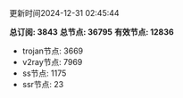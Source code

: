 更新时间2024-12-31 02:45:44

**总订阅: 3843**
**总节点: 36795**
**有效节点: 12836**
- trojan节点: 3669
- v2ray节点: 7969
- ss节点: 1175
- ssr节点: 23
